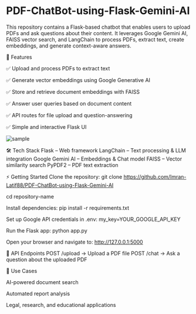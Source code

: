 # PDF-ChatBot-using-Flask-Gemini-AI
This repository contains a Flask-based chatbot that enables users to upload PDFs and ask questions about their content. It leverages Google Gemini AI, FAISS vector search, and LangChain to process PDFs, extract text, create embeddings, and generate context-aware answers.

🚀 Features

✅ Upload and process PDFs to extract text

✅ Generate vector embeddings using Google Generative AI

✅ Store and retrieve document embeddings with FAISS

✅ Answer user queries based on document content

✅ API routes for file upload and question-answering

✅ Simple and interactive Flask UI

![sample](https://github.com/user-attachments/assets/cd81dc9b-c905-4d6f-adb5-f5b5b867ea6e)

🛠️ Tech Stack
Flask – Web framework
LangChain – Text processing & LLM integration
Google Gemini AI – Embeddings & Chat model
FAISS – Vector similarity search
PyPDF2 – PDF text extraction

⚡ Getting Started
Clone the repository:
git clone https://github.com/Imran-Latif88/PDF-ChatBot-using-Flask-Gemini-AI

cd repository-name

Install dependencies:
pip install -r requirements.txt

Set up Google API credentials in .env:
my_key=YOUR_GOOGLE_API_KEY

Run the Flask app:
python app.py

Open your browser and navigate to:
http://127.0.0.1:5000

📌 API Endpoints
POST /upload → Upload a PDF file
POST /chat → Ask a question about the uploaded PDF

🎯 Use Cases

AI-powered document search

Automated report analysis

Legal, research, and educational applications




